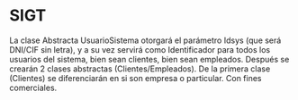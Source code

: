 # SIGT
La clase Abstracta UsuarioSistema otorgará el parámetro Idsys (que será DNI/CIF sin letra), y a su vez servirá como Identificador para todos los usuarios del sistema, bien sean clientes, bien sean empleados.
Después se crearán 2 clases abstractas (Clientes/Empleados). 
De la primera clase (Clientes) se diferenciarán en si son empresa o particular. Con fines comerciales.
